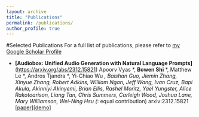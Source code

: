 ```yaml
---
layout: archive
title: "Publications"
permalink: /publications/
author_profile: true
---
```


#Selected Publications
For a full list of publications, please refer to [my Google Scholar Profile](https://scholar.google.com/citations?user=xqyoorYAAAAJ&hl=en)

- **[Audiobox: Unified Audio Generation with Natural Language Prompts]**(https://arxiv.org/abs/2312.15821)
Apoorv Vyas *, **Bowen Shi** *, Matthew Le *, Andros Tjandra *, Yi-Chiao Wu *, Baishan Guo, Jiemin Zhang, Xinyue Zhang, Robert Adkins, William Ngan, Jeff Wang, Ivan Cruz, Bapi Akula, Akinniyi Akinyemi, Brian Ellis, Rashel Moritz, Yael Yungster, Alice Rakotoarison, Liang Tan, Chris Summers, Carleigh Wood, Joshua Lane, Mary Williamson, Wei-Ning Hsu (*: equal contribution)
arxiv:2312.15821
[[paper](https://arxiv.org/abs/2312.15821)][[demo](https://audiobox.metademolab.com/)] 


<!-- {% if author.googlescholar %} -->
<!--   You can also find my articles on <u><a href="{{author.googlescholar}}">my Google Scholar profile</a>.</u> -->
<!-- {% endif %} -->

<!-- {% include base_path %} -->

<!-- {% for post in site.publications reversed %} -->
<!--   {% include archive-single.html %} -->
<!-- {% endfor %} -->
